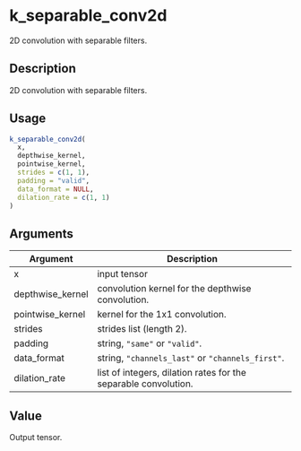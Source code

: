 # k_separable_conv2d


2D convolution with separable filters.




## Description

2D convolution with separable filters.





## Usage
```r
k_separable_conv2d(
  x,
  depthwise_kernel,
  pointwise_kernel,
  strides = c(1, 1),
  padding = "valid",
  data_format = NULL,
  dilation_rate = c(1, 1)
)
```




## Arguments


Argument      |Description
------------- |----------------
x | input tensor
depthwise_kernel | convolution kernel for the depthwise convolution.
pointwise_kernel | kernel for the 1x1 convolution.
strides | strides list (length 2).
padding | string, ``"same"`` or ``"valid"``.
data_format | string, ``"channels_last"`` or ``"channels_first"``.
dilation_rate | list of integers, dilation rates for the separable convolution.





## Value

Output tensor.





